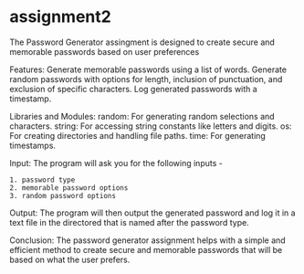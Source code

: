 # assignment2

The Password Generator assingment is designed to create secure and memorable passwords based on user preferences

Features:
  Generate memorable passwords using a list of words.
  Generate random passwords with options for length, inclusion of punctuation, and exclusion of specific characters.
  Log generated passwords with a timestamp.  

Libraries and Modules:
  random: For generating random selections and characters.
  string: For accessing string constants like letters and digits.
  os: For creating directories and handling file paths.
  time: For generating timestamps.

Input:
  The program will ask you for the following inputs -
   
    1. password type
    2. memorable password options
    3. random password options

Output: 
  The program will then output the generated password and log it in a text file in the directored that is named after the password type.

Conclusion:
  The password generator assignment helps with a simple and efficient method to create secure and memorable passwords that will be based on what the user prefers.
